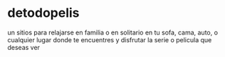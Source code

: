 # detodopelis
un sitios para relajarse en familia o en solitario en tu sofa, cama, auto, o cualquier lugar donde te encuentres y disfrutar la serie o pelicula que deseas ver
